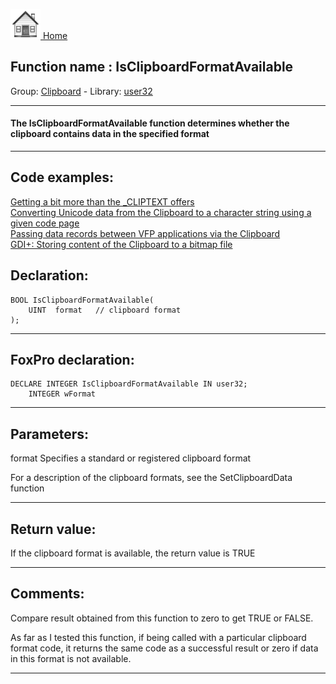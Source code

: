 [<img src="../../images/home.png"> Home ](https://github.com/VFPX/Win32API)  

## Function name : IsClipboardFormatAvailable
Group: [Clipboard](../../functions_group.md#Clipboard)  -  Library: [user32](../../../libraries.md#user32)  
***  


#### The IsClipboardFormatAvailable function determines whether the clipboard contains data in the specified format
***  


## Code examples:
[Getting a bit more than the _CLIPTEXT offers](../../samples/sample_278.md)  
[Converting Unicode data from the Clipboard to a character string using a given code page](../../samples/sample_316.md)  
[Passing data records between VFP applications via the Clipboard](../../samples/sample_346.md)  
[GDI+: Storing content of the Clipboard to a bitmap file](../../samples/sample_475.md)  

## Declaration:
```foxpro  
BOOL IsClipboardFormatAvailable(
	UINT  format   // clipboard format
);  
```  
***  


## FoxPro declaration:
```foxpro  
DECLARE INTEGER IsClipboardFormatAvailable IN user32;
	INTEGER wFormat  
```  
***  


## Parameters:
format
Specifies a standard or registered clipboard format

For a description of the clipboard formats, see the SetClipboardData function  
***  


## Return value:
If the clipboard format is available, the return value is TRUE  
***  


## Comments:
Compare result obtained from this function to zero to get TRUE or FALSE.   
  
As far as I tested this function, if being called with a particular clipboard format code, it returns the same code as a successful result or zero if data in this format is not available.  
  
***  

